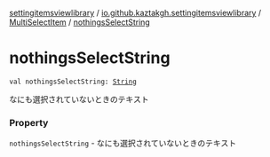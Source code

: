 [settingitemsviewlibrary](../../index.md) / [io.github.kaztakgh.settingitemsviewlibrary](../index.md) / [MultiSelectItem](index.md) / [nothingsSelectString](./nothings-select-string.md)

# nothingsSelectString

`val nothingsSelectString: `[`String`](https://kotlinlang.org/api/latest/jvm/stdlib/kotlin/-string/index.html)

なにも選択されていないときのテキスト

### Property

`nothingsSelectString` - なにも選択されていないときのテキスト